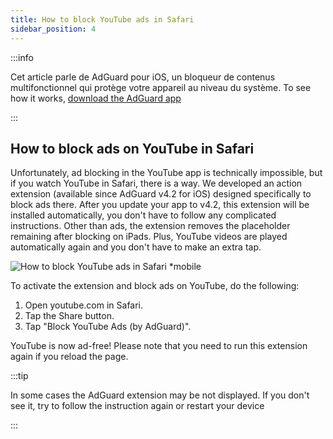 ```yaml
---
title: How to block YouTube ads in Safari
sidebar_position: 4
---
```


:::info

Cet article parle de AdGuard pour iOS, un bloqueur de contenus multifonctionnel qui protège votre appareil au niveau du système. To see how it works, [download the AdGuard app](https://agrd.io/download-kb-adblock)

:::

## How to block ads on YouTube in Safari

Unfortunately, ad blocking in the YouTube app is technically impossible, but if you watch YouTube in Safari, there is a way. We developed an action extension (available since AdGuard v4.2 for iOS) designed specifically to block ads there. After you update your app to v4.2, this extension will be installed automatically, you don't have to follow any complicated instructions. Other than ads, the extension removes the placeholder remaining after blocking on iPads. Plus, YouTube videos are played automatically again and you don't have to make an extra tap.

![How to block YouTube ads in Safari *mobile](https://cdn.adtidy.org/public/Adguard/Blog/ios_safari_extension.png)

To activate the extension and block ads on YouTube, do the following:

1. Open youtube.com in Safari.
2. Tap the Share button.
3. Tap "Block YouTube Ads (by AdGuard)".

YouTube is now ad-free! Please note that you need to run this extension again if you reload the page.

:::tip

In some cases the AdGuard extension may be not displayed. If you don't see it, try to follow the instruction again or restart your device

:::

